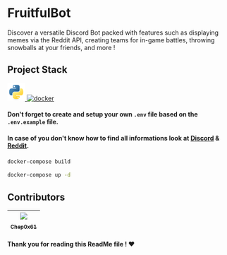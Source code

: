 # FruitfulBot

Discover a versatile Discord Bot packed with features such as displaying memes via the Reddit API, creating teams for in-game battles, throwing snowballs at your friends, and more ! 

## Project Stack

<a href="https://www.python.org" target="_blank" rel="noreferrer"> <img src="https://raw.githubusercontent.com/devicons/devicon/master/icons/python/python-original.svg" alt="python" width="40" height="40"/> </a>
<a href="https://www.docker.com/" target="_blank" rel="noreferrer"> <img src="https://upload.wikimedia.org/wikipedia/commons/e/ea/Docker_%28container_engine%29_logo_%28cropped%29.png" alt="docker" width="60" height="40"/> </a>

#### Don't forget to create and setup your own `.env` file based on the `.env.example` file.

#### In case of you don't know how to find all informations look at [Discord](https://discord.com/developers/applications) & [Reddit](https://www.reddit.com/prefs/apps).

```bash
docker-compose build
```

```bash
docker-compose up -d
```

## Contributors

| [<img src="https://github.com/Chep0x61.png?size=85" width=85><br><sub>Chep0x61</sub>](https://github.com/Chep0x61) | 
|:------------------------------------------------------------------------------------------------------------------:|

#### Thank you for reading this ReadMe file ! :heart:
